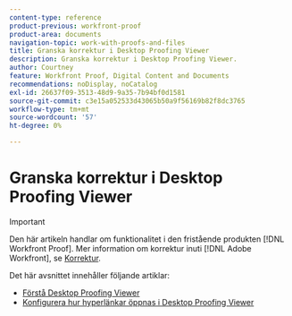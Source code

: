 ```yaml
---
content-type: reference
product-previous: workfront-proof
product-area: documents
navigation-topic: work-with-proofs-and-files
title: Granska korrektur i Desktop Proofing Viewer
description: Granska korrektur i Desktop Proofing Viewer.
author: Courtney
feature: Workfront Proof, Digital Content and Documents
recommendations: noDisplay, noCatalog
exl-id: 26637f09-3513-48d9-9a35-7b94bf0d1581
source-git-commit: c3e15a052533d43065b50a9f56169b82f8dc3765
workflow-type: tm+mt
source-wordcount: '57'
ht-degree: 0%

---
```


# Granska korrektur i Desktop Proofing Viewer

>[!IMPORTANT]
>
>Den här artikeln handlar om funktionalitet i den fristående produkten [!DNL Workfront Proof]. Mer information om korrektur inuti [!DNL Adobe Workfront], se [Korrektur](../../../review-and-approve-work/proofing/proofing.md).

Det här avsnittet innehåller följande artiklar:

* [Förstå Desktop Proofing Viewer](../../../workfront-proof/wp-work-proofsfiles/review-proofs-dpv/destop-proofing-viewer.md)
* [Konfigurera hur hyperlänkar öppnas i Desktop Proofing Viewer](../../../workfront-proof/wp-work-proofsfiles/review-proofs-dpv/configure-how-hyperlinks-open.md)
